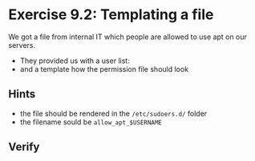 # Exercise 9.2: Templating a file

We got a file from internal IT which people are allowed to use apt on our servers.

- They provided us with a user list: 
- and a template how the permission file should look

## Hints
- the file should be rendered in the `/etc/sudoers.d/` folder
- the filename sould be `allow_apt_$USERNAME`

## Verify

